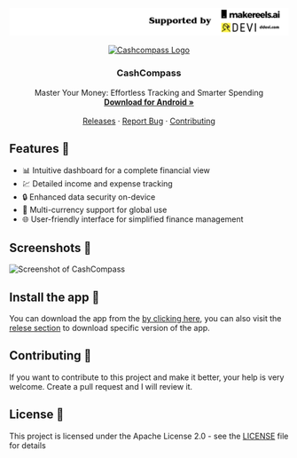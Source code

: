 [![Supported By](https://raw.githubusercontent.com/tuhinpal/tuhinpal/master/supported-by-banner.svg)](https://ddevi.com/?utm_source=tuhin_github)

<div align="center">
  <a href="https://github.com/tuhinpal/cash_compass">
    <img src="https://github.com/tuhinpal/cash_compass/assets/51857187/06d0a724-51c5-40e1-978a-c426b353a275" alt="Cashcompass Logo" width="150" height="150">
  </a>

  <h3 align="center">CashCompass</h3>

  <p align="center">
    Master Your Money: Effortless Tracking and Smarter Spending
    <br />
    <a href="https://github.com/tuhinpal/cash_compass/releases/download/v0.1.1/app-release.apk"><strong>Download for Android »</strong></a>
    <br />
    <br />
    <a href="https://github.com/tuhinpal/cash_compass/releases">Releases</a>
    ·
    <a href="https://github.com/tuhinpal/cash_compass/issues">Report Bug</a>
    ·
    <a href="#contributing-🤝" >Contributing</a>
  </p>
</div>

## Features 💪

- 📊 Intuitive dashboard for a complete financial view
- 💹 Detailed income and expense tracking
- 🔒 Enhanced data security on-device
- 💱 Multi-currency support for global use
- 🌐 User-friendly interface for simplified finance management

## Screenshots 📸

![Screenshot of CashCompass](https://github.com/tuhinpal/cash_compass/assets/51857187/1855a9a0-3d4c-4368-8842-66118af08d88)

## Install the app 🚀

You can download the app from the [by clicking here](https://github.com/tuhinpal/cash_compass/releases/download/v0.1.1/app-release.apk), you can also visit the [relese section](https://github.com/tuhinpal/cash_compass/releases) to download specific version of the app.

## Contributing 🤝

If you want to contribute to this project and make it better, your help is very welcome. Create a pull request and I will review it.

## License 📝

This project is licensed under the Apache License 2.0 - see the [LICENSE](LICENSE) file for details
